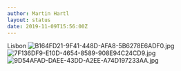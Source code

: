 ```yaml
---
author: Martin Hartl
layout: status
date: 2019-11-09T15:56:00Z
---
```

Lisbon
![B164FD21-9F41-448D-AFA8-5B6278E6ADF0.jpg](http://share.hartl.co/micro/B164FD21-9F41-448D-AFA8-5B6278E6ADF0.jpg)
![7F136DF9-E10D-4654-8589-908E94C24CD9.jpg](http://share.hartl.co/micro/7F136DF9-E10D-4654-8589-908E94C24CD9.jpg)
![9D54AFAD-DAEE-43DD-A2EE-A74D197233AA.jpg](http://share.hartl.co/micro/9D54AFAD-DAEE-43DD-A2EE-A74D197233AA.jpg)